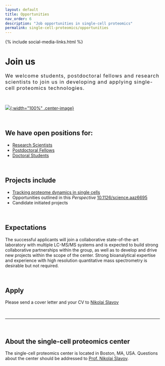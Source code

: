 ```yaml
---
layout: default
title: Opportunities
nav_order: 6
description: "Job opportunities in single-cell proteomics"
permalink: single-cell-proteomics/opportunities
---
```

{% include social-media-links.html %}

# Join us
<div style="font-size:16px; font-weight: 400; letter-spacing: 1.3px;">
We welcome students, postdoctoral fellows and research scientists to join us in developing and applying single-cell proteomics technologies.
</div>

&nbsp;

[![]({{site.baseurl}}/single-cell-proteomics/News_images/Single-cell-proteomics-center_Team.JPG){:width="100%" .center-image}]({{site.baseurl}}/single-cell-proteomics/members)

&nbsp;


## We have open positions for:
* [Research Scientists](http://slavovlab.net/people.htm#Prospective_Applicants)
* [Postdoctoral Fellows](http://slavovlab.net/people.htm#Prospective_Applicants)
* [Doctoral Students](http://slavovlab.net/people.htm#Prospective_Applicants)

&nbsp;

## Projects include

* [Tracking proteome dynamics in single cells]({{site.baseurl}}/single-cell-proteomics/research#tracking-proteome-dynamics-in-single-cells)
* Opportunities outlined in this *Perspective* [10.1126/science.aaz6695](https://science.sciencemag.org/content/367/6477/512)
* Candidate initiated projects

&nbsp;

## Expectations
The successful applicants will join a collaborative state-of-the-art laboratory with multiple LC-MS/MS systems and is expected to build strong collaborative partnerships within the group, as well as to develop and drive new projects within the scope of the center. Strong bioanalytical expertise and experience with high resolution quantitative mass spectrometry is desirable but not required.  

&nbsp;

## Apply
Please send a cover letter and your CV to [Nikolai Slavov](https://coe.northeastern.edu/people/slavov-nikolai/)


&nbsp;



------------

&nbsp;


## About the single-cell proteomics center

The single-cell proteomics center is located in Boston, MA, USA. Questions about the center should be addressed to [Prof. Nikolai Slavov](https://coe.northeastern.edu/people/slavov-nikolai/).
